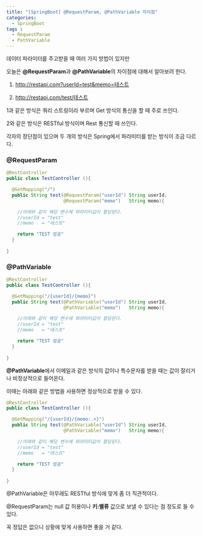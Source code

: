 ```yaml
---
title: "[SpringBoot] @RequestParam, @PathVariable 차이점"
categories: 
  - SpringBoot
tags : 
  - RequestParam
  - PathVariable
---
```


데이터 파라미터를 주고받을 때 여러 가지 방법이 있지만

오늘은 **@RequestParam**과 **@PathVariable**의 차이점에 대해서 알아보려 한다.

1. http://restapi.com?userId=test&memo=테스트

2. http://restapi.com/test/테스트

1과 같은 방식은 쿼리 스트링이라 부르며 Get 방식의 통신을 할 때 주로 쓰인다.

2와 같은 방식은 RESTful 방식이며 Rest 통신할 때 쓰인다.

각자의 장단점이 있으며 두 개의 방식은 Spring에서 파라미터를 받는 방식이 조금 다르다.

### @RequestParam
```java
@RestController
public class TestController (){

  @GetMapping("/")
  public String test(@RequestParam("userId") String userId, 
                     @RequestParam("memo")   String memo){

    //아래와 같이 해당 변수에 파라미터값이 할당된다.
    //userId = "test"
    //memo   = "테스트"

    return "TEST 성공"
  }
  
}
```

### @PathVariable
```java
@RestController
public class TestController (){

  @GetMapping("/{userId}/{memo}")
  public String test(@PathVariable("userId") String userId,
                     @PathVariable("memo")   String memo){

    //아래와 같이 해당 변수에 파라미터값이 할당된다.
    //userId = "test"
    //memo   = "테스트"

    return "TEST 성공"
  }
  
}
```

**@PathVariable**에서 이메일과 같은 방식의 값이나 특수문자를 받을 때는 값이 잘리거나 비정상적으로 들어온다.

이때는 아래와 같은 방법을 사용하면 정상적으로 받을 수 있다.

```java
@RestController
public class TestController (){

  @GetMapping("/{userId}/{memo:.+}")
  public String test(@PathVariable("userId") String userId,
                     @PathVariable("memo")   String memo){

    //아래와 같이 해당 변수에 파라미터값이 할당된다.
    //userId = "test"
    //memo   = "테스트"

    return "TEST 성공"
  }
  
}
```

@PathVariable은 아무래도 RESTful 방식에 맞게 좀 더 직관적이다.

@RequestParam는 null 값 허용이나 **키:밸류** 값으로 보낼 수 있다는 점 정도로 들 수 있다.

꼭 정답은 없으니 상황에 맞게 사용하면 좋을 거 같다.